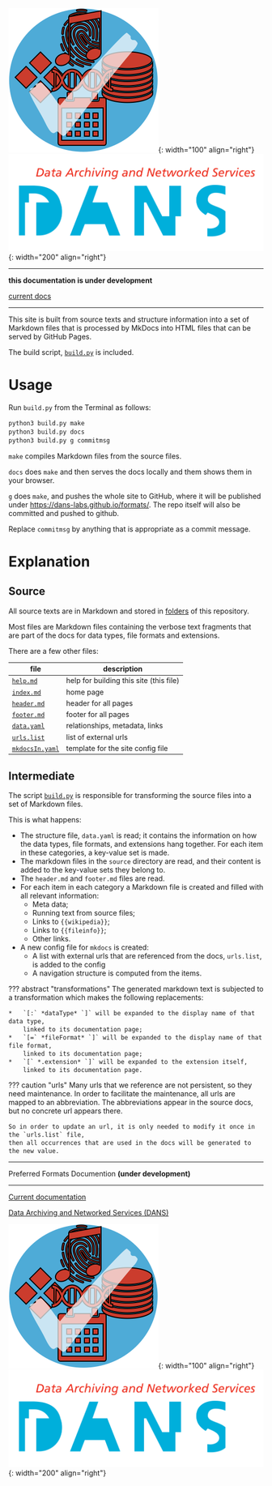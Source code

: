 ![img](images/formats.png){: width="100" align="right"}
![img](images/DANS.png){: width="200" align="right"}

---

**this documentation is under development**

[current docs]({{preferredFormats}})

---


This site is built from source texts and structure information
into a set of Markdown files that is processed by MkDocs into
HTML files that can be served by GitHub Pages.

The build script,
[`build.py`]({{formats}}/blob/master/build.py)
is included.

# Usage

Run `build.py` from the Terminal as follows:

```sh
python3 build.py make
python3 build.py docs
python3 build.py g commitmsg
```

`make` compiles Markdown files from the source files.

`docs` does `make` and then serves the docs locally and them shows them in your browser.

`g` does `make`, and pushes the whole site to GitHub,
where it will be published under <https://dans-labs.github.io/formats/>.
The repo itself will also be committed and pushed to github.

Replace `commitmsg` by anything that is appropriate as a commit message.



# Explanation

## Source
All source texts are in Markdown and stored in
[folders]({{formats}}/tree/master/source)
of this repository.

Most files are Markdown files containing the verbose text fragments
that are part of the docs for data types, file formats and extensions.

There are a few other files:

file | description
--- | ---
[`help.md`]({{formats}}/blob/master/source/help.md) | help for building this site (this file)
[`index.md`]({{formats}}/blob/master/source/index.md) | home page
[`header.md`]({{formats}}/blob/master/source/header.md) | header for all pages
[`footer.md`]({{formats}}/blob/master/source/footer.md) | footer for all pages
[`data.yaml`]({{formats}}/blob/master/source/data.yaml) | relationships, metadata, links
[`urls.list`]({{formats}}/blob/master/source/urls.list) | list of external urls
[`mkdocsIn.yaml`]({{formats}}/blob/master/source/mkdocsIn.yaml) | template for the site config file

## Intermediate

The script [`build.py`]({{formats}}/blob/master/build.py)
is responsible for transforming the source files into a set of Markdown files.

This is what happens:

*   The structure file, `data.yaml` is read; it contains the information on how
    the data types, file formats, and extensions hang together.
    For each item in these categories, a key-value set is made.
*   The markdown files in the `source` directory are read, and their content
    is added to the key-value sets they belong to.
*   The `header.md` and `footer.md` files are read.
*   For each item in each category a Markdown file is created and filled with 
    all relevant information:
    *   Meta data;
    *   Running text from source files;
    *   Links to `{{wikipedia}}`;
    *   Links to `{{fileinfo}}`;
    *   Other links.
*   A new config file for `mkdocs` is created:
    *   A list with external urls that are referenced from the docs, `urls.list`,
        is added to the config
    *   A navigation structure is computed from the items.

??? abstract "transformations"
    The generated markdown text is subjected to a transformation
    which makes the following replacements:

    *   `[:` *dataType* `]` will be expanded to the display name of that data type,
        linked to its documentation page;
    *   `[=` *fileFormat* `]` will be expanded to the display name of that file format,
        linked to its documentation page;
    *   `[` *.extension* `]` will be expanded to the extension itself,
        linked to its documentation page.

??? caution "urls"
    Many urls that we reference are not persistent, so they need maintenance.
    In order to facilitate the maintenance, all urls
    are mapped to an abbreviation.
    The abbreviations appear in the source docs, but no concrete url appears there.

    So in order to update an url, it is only needed to modify it once in the `urls.list` file,
    then all occurrences that are used in the docs will be generated to the new value.


---

Preferred Formats Documention **(under development)**

---

[Current documentation]({{preferredFormats}})

[Data Archiving and Networked Services (DANS)]({{dans}})

![img](images/formats.png){: width="100" align="right"}
![img](images/DANS.png){: width="200" align="right"}
